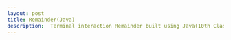 ```yaml
---
layout: post
title: Remainder(Java)
description:  Terminal interaction Remainder built using Java(10th Class Project) 
---
```

